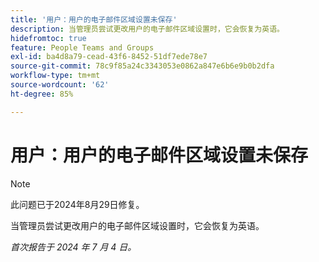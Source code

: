 ```yaml
---
title: '用户：用户的电子邮件区域设置未保存'
description: 当管理员尝试更改用户的电子邮件区域设置时，它会恢复为英语。
hidefromtoc: true
feature: People Teams and Groups
exl-id: ba4d8a79-cead-43f6-8452-51df7ede78e7
source-git-commit: 78c9f85a24c3343053e0862a847e6b6e9b0b2dfa
workflow-type: tm+mt
source-wordcount: '62'
ht-degree: 85%

---
```


# 用户：用户的电子邮件区域设置未保存

>[!NOTE]
>
>此问题已于2024年8月29日修复。

当管理员尝试更改用户的电子邮件区域设置时，它会恢复为英语。

_首次报告于 2024 年 7 月 4 日。_
